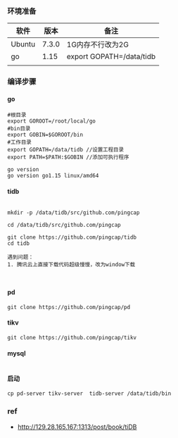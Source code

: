 



### 环境准备



| 软件   | 版本  | 备注                     |
| ------ | ----- | ------------------------ |
| Ubuntu | 7.3.0 | 1G内存不行改为2G         |
| go     | 1.15  | export GOPATH=/data/tidb |
|        |       |                          |







###  编译步骤

#### go

~~~shell
#根目录
export GOROOT=/root/local/go
#bin目录
export GOBIN=$GOROOT/bin
#工作目录
export GOPATH=/data/tidb //设置工程目录
export PATH=$PATH:$GOBIN //添加可执行程序

go version
go version go1.15 linux/amd64
~~~





####  tidb

~~~shell

mkdir -p /data/tidb/src/github.com/pingcap

cd /data/tidb/src/github.com/pingcap

git clone https://github.com/pingcap/tidb
cd tidb

遇到问题：
1. 腾讯云上直接下载代码超级慢慢，改为window下载



~~~

#### pd

~~~shell
git clone https://github.com/pingcap/pd
~~~



#### tikv

~~~shell
git clone https://github.com/pingcap/tikv 
~~~





#### mysql

~~~

~~~



#### 启动

~~~shell
cp pd-server tikv-server  tidb-server /data/tidb/bin
~~~









### ref



- http://129.28.165.167:1313/post/book/tiDB